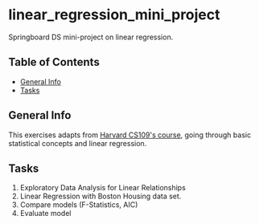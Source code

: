 # linear_regression_mini_project
Springboard DS mini-project on linear regression.

## Table of Contents
* [General Info](#general-info)
* [Tasks](#tasks)

## General Info
This exercises adapts from [Harvard CS109's course](https://github.com/cs109/2015lab4), going through basic statistical concepts and linear regression.

## Tasks
1. Exploratory Data Analysis for Linear Relationships
2. Linear Regression with Boston Housing data set.
3. Compare models (F-Statistics, AIC)
4. Evaluate model

